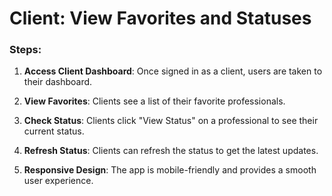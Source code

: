 # Client: View Favorites and Statuses

### Steps:

1. **Access Client Dashboard**: Once signed in as a client, users are taken to their dashboard.

2. **View Favorites**: Clients see a list of their favorite professionals.

3. **Check Status**: Clients click "View Status" on a professional to see their current status.

4. **Refresh Status**: Clients can refresh the status to get the latest updates.

5. **Responsive Design**: The app is mobile-friendly and provides a smooth user experience.